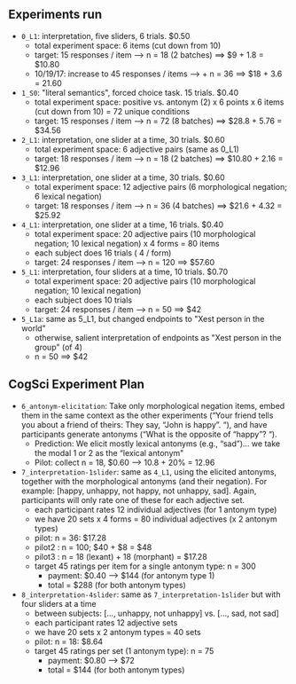 ## Experiments run

- `0_L1`: interpretation, five sliders, 6 trials. $0.50
  - total experiment space: 6 items (cut down from 10)
  - target: 15 responses / item --> n = 18 (2 batches) ==> $9 + 1.8 = $10.80
  - 10/19/17: increase to 45 responses / items --> + n = 36 ==> $18 + 3.6 = 21.60
- `1_S0`: "literal semantics", forced choice task. 15 trials. $0.40
  - total experiment space: positive vs. antonym (2) x 6 points x 6 items (cut down from 10) = 72 unique conditions
  - target: 15 responses / item --> n = 72 (8 batches) ==> $28.8 + 5.76 = $34.56
- `2_L1`: interpretation, one slider at a time,  30 trials. $0.60
  - total experiment space: 6 adjective pairs (same as 0_L1)
  - target: 18 responses / item --> n = 18 (2 batches) ==> $10.80 + 2.16 = $12.96
- `3_L1`: interpretation, one slider at a time,  30 trials. $0.60
  - total experiment space: 12 adjective pairs (6 morphological negation; 6 lexical negation)
  - target: 18 responses / item --> n = 36 (4 batches) ==> $21.6 + 4.32 = $25.92
- `4_L1`: interpretation, one slider at a time,  16 trials. $0.40
  - total experiment space: 20 adjective pairs (10 morphological negation; 10 lexical negation) x 4 forms = 80 items
  - each subject does 16 trials ( 4 / form)
  - target: 24 responses / item --> n = 120 ==> $57.60
- `5_L1`: interpretation, four sliders at a time,  10 trials. $0.70
    - total experiment space: 20 adjective pairs (10 morphological negation; 10 lexical negation)
    - each subject does 10 trials
    - target: 24 responses / item --> n = 50 ==> $42
- `5_L1a`: same as 5_L1, but changed endpoints to "Xest person in the world"
  - otherwise, salient interpretation of endpoints as "Xest person in the group" (of 4)
  - n = 50 ==> $42

## CogSci Experiment Plan

- `6_antonym-elicitation`: Take only morphological negation items, embed them in the same context as the other experiments (“Your friend tells you about a friend of theirs: They say, “John is happy”. “), and have participants generate antonyms (“What is the opposite of “happy”? “).
  - Prediction: We elicit mostly lexical antonyms (e.g., “sad”)… we take the modal 1 or 2 as the “lexical antonym"
  - Pilot: collect n = 18, $0.60 --> 10.8 + 20% = 12.96
- `7_interpretation-1slider`: same as `4_L1`, using the elicited antonyms, together with the morphological antonyms (and their negation). For example: [happy, unhappy, not happy, not unhappy, sad]. Again, participants will only rate one of these for each adjective set.
  - each participant rates 12 individual adjectives (for 1 antonym type)
  - we have 20 sets x 4 forms = 80 individual adjectives (x 2 antonym types)
  - pilot: n = 36: $17.28
  - pilot2 : n = 100; $40 + $8 = $48
  - pilot3 : n = 18 (lexant) + 18 (morphant) = $17.28
  - target 45 ratings per item for a single antonym type: n = 300
    - payment: $0.40 --> $144 (for antonym type 1)
    - total = $288 (for both antonym types)
- `8_interpretation-4slider`: same as `7_interpretation-1slider` but with four sliders at a time
  - between subjects: [..., unhappy, not unhappy] vs. [..., sad, not sad]
  - each participant rates 12 adjective sets
  - we have 20 sets x 2 antonym types = 40 sets
  - pilot: n = 18: $8.64
  - target 45 ratings per set (1 antonym type): n = 75
    - payment: $0.80 --> $72
    - total = $144 (for both antonym types)
